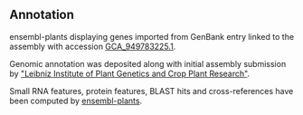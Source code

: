 **Annotation**
----------

ensembl-plants displaying genes imported from GenBank entry linked to the assembly with accession [GCA\_949783225.1](http://www.ebi.ac.uk/ena/data/view/GCA_949783225.1).

Genomic annotation was deposited along with initial assembly submission by ["Leibniz Institute of Plant Genetics and Crop Plant Research"](URL_GOES_HERE).

Small RNA features, protein features, BLAST hits and cross-references have been
computed by [ensembl-plants](https://plants.ensembl.org/info/genome/annotation/index.html).
